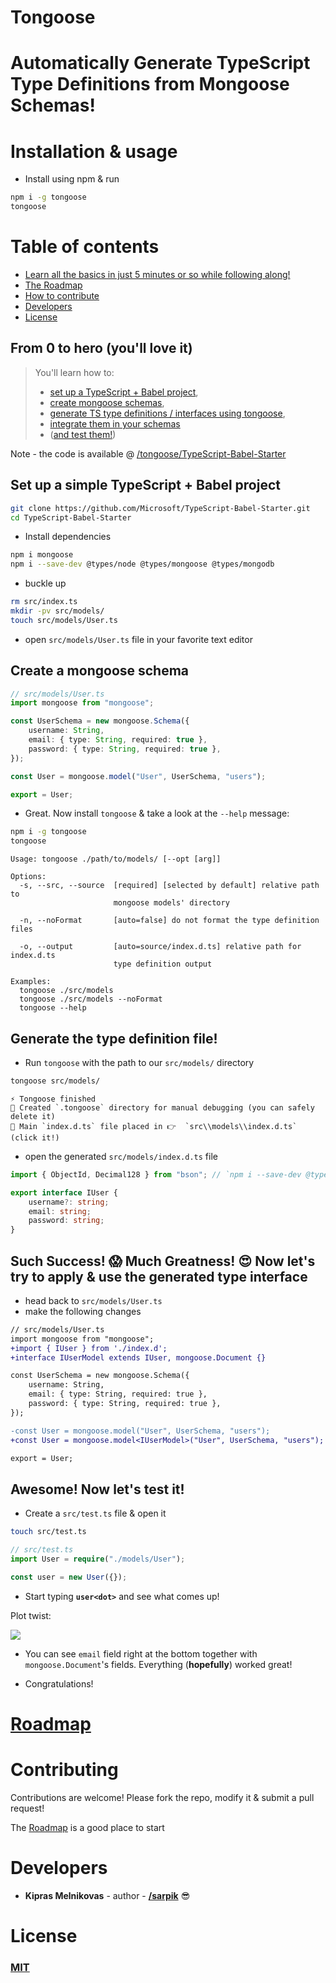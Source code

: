 # Tongoose

# Automatically Generate TypeScript Type Definitions from Mongoose Schemas!

# Installation & usage

- Install using npm & run

```bash
npm i -g tongoose
tongoose
```

# Table of contents

- [Learn all the basics in just 5 minutes or so while following along!](https://github.com/tongoose/tongoose#from-0-to-hero-youll-love-it)
- [The Roadmap](https://github.com/tongoose/tongoose#roadmap)
- [How to contribute](https://github.com/tongoose/tongoose#contributing)
- [Developers](https://github.com/tongoose/tongoose#developers)
- [License](https://github.com/tongoose/tongoose#license)

## From 0 to hero (you'll love it)

> You'll learn how to:
>
> - [set up a TypeScript + Babel project](https://github.com/tongoose/tongoose#set-up-a-simple-typescript--babel-project),
> - [create mongoose schemas](https://github.com/tongoose/tongoose#create-a-mongoose-schema),
> - [generate TS type definitions / interfaces using tongoose](https://github.com/tongoose/tongoose#generate-the-type-definition-file),
> - [integrate them in your schemas](https://github.com/tongoose/tongoose#such-success--much-greatness--now-lets-try-to-apply--use-the-generated-type-interface)
> - ([and test them!](https://github.com/tongoose/tongoose#awesome-now-lets-test-it))

Note - the code is available @ [/tongoose/TypeScript-Babel-Starter](https://github.com/tongoose/TypeScript-Babel-Starter)

## Set up a simple TypeScript + Babel project

```bash
git clone https://github.com/Microsoft/TypeScript-Babel-Starter.git
cd TypeScript-Babel-Starter
```

- Install dependencies

```bash
npm i mongoose
npm i --save-dev @types/node @types/mongoose @types/mongodb
```

- buckle up

```bash
rm src/index.ts
mkdir -pv src/models/
touch src/models/User.ts
```

- open `src/models/User.ts` file in your favorite text editor

## Create a mongoose schema

```ts
// src/models/User.ts
import mongoose from "mongoose";

const UserSchema = new mongoose.Schema({
	username: String,
	email: { type: String, required: true },
	password: { type: String, required: true },
});

const User = mongoose.model("User", UserSchema, "users");

export = User;
```

- Great. Now install `tongoose` & take a look at the `--help` message:

```bash
npm i -g tongoose
tongoose
```

```console
Usage: tongoose ./path/to/models/ [--opt [arg]]

Options:
  -s, --src, --source  [required] [selected by default] relative path to
                       mongoose models' directory

  -n, --noFormat       [auto=false] do not format the type definition files

  -o, --output         [auto=source/index.d.ts] relative path for index.d.ts
                       type definition output

Examples:
  tongoose ./src/models
  tongoose ./src/models --noFormat
  tongoose --help
```

## Generate the type definition file!

- Run `tongoose` with the path to our `src/models/` directory

```bash
tongoose src/models/
```

```console
⚡️ Tongoose finished
📂 Created `.tongoose` directory for manual debugging (you can safely delete it)
📘 Main `index.d.ts` file placed in 👉  `src\\models\\index.d.ts` (click it!)
```

- open the generated `src/models/index.d.ts` file

```ts
import { ObjectId, Decimal128 } from "bson"; // `npm i --save-dev @types/mongodb`

export interface IUser {
	username?: string;
	email: string;
	password: string;
}
```

## Such Success! 😱 Much Greatness! 😍 Now let's try to apply & use the generated type interface

- head back to `src/models/User.ts`
- make the following changes

```diff
// src/models/User.ts
import mongoose from "mongoose";
+import { IUser } from './index.d';
+interface IUserModel extends IUser, mongoose.Document {}

const UserSchema = new mongoose.Schema({
	username: String,
	email: { type: String, required: true },
	password: { type: String, required: true },
});

-const User = mongoose.model("User", UserSchema, "users");
+const User = mongoose.model<IUserModel>("User", UserSchema, "users");

export = User;
```

## Awesome! Now let's test it!

- Create a `src/test.ts` file & open it

```bash
touch src/test.ts
```

```ts
// src/test.ts
import User = require("./models/User");

const user = new User({});
```

- Start typing **`user<dot>`** and see what comes up!

Plot twist:

![](https://i.imgur.com/UGk0Mme.png)

- You can see `email` field right at the bottom together with `mongoose.Document`'s fields. Everything (**hopefully**) worked great!

- Congratulations!

# [Roadmap](./ROADMAP.md)

# Contributing

Contributions are welcome! Please fork the repo, modify it & submit a pull request!

The [Roadmap](./ROADMAP.md) is a good place to start

# Developers

- **Kipras Melnikovas** - author - [**/sarpik**](https://github.com/sarpik) 😎

# License

### [MIT](./LICENSE)
